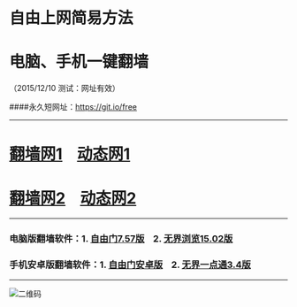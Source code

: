 # 自由上网简易方法
# 电脑、手机一键翻墙
（2015/12/10 测试：网址有效）

####永久短网址：https://git.io/free

***

# <a href="http://d2dfiggdyw59ja.cloudfront.net/fq01.php?id=1" target="_blank">翻墙网1</a>&nbsp;&nbsp;&nbsp;&nbsp;<a href="http://d3m46d2jzf4cww.cloudfront.net/dtwdl01.php/1209" target="_blank">动态网1</a>

# <a href="http://d1lg90hzkmshdt.cloudfront.net/fq01.php?id=2" target="_blank">翻墙网2</a>&nbsp;&nbsp;&nbsp;&nbsp;<a href="http://d1lg90hzkmshdt.cloudfront.net/dtwdl0.php/1209" target="_blank">动态网2</a>

***

### 电脑版翻墙软件：1. <a href="http://d15hy8raybs179.cloudfront.net/fgget.php?fid=fg757p.zip" target="_blank">自由门7.57版</a>&nbsp;&nbsp;&nbsp;&nbsp;2. <a href="http://d15hy8raybs179.cloudfront.net/fgget.php?fid=u1502.zip" target="_blank">无界浏览15.02版</a>

### 手机安卓版翻墙软件：1. <a href="http://d15hy8raybs179.cloudfront.net/fgget.php?fid=fgma32.apk" target="_blank">自由门安卓版</a>&nbsp;&nbsp;&nbsp;&nbsp;2. <a href="http://d15hy8raybs179.cloudfront.net/fgget.php?fid=um3.4.apk" target="_blank">无界一点通3.4版</a>

***

![二维码](http://d15hy8raybs179.cloudfront.net/pic/yjfq0.png)
